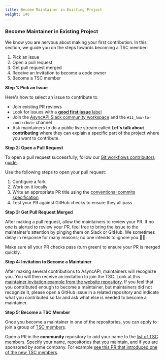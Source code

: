 ```yaml
---
title: Become Maintainer in Existing Project
weight: 140
---
```


### Become Maintainer in Existing Project

We know you are nervous about making your first contribution. In this section, we guide you on the steps towards becoming a TSC member:

1. Pick an issue
2. Open a pull request
3. Get pull request merged
4. Receive an invitation to become a code owner
5. Become a TSC member

**Step 1: Pick an Issue**

Here's how to select an issue to contribute to:
* Join existing PR reviews
* Look for issues with a [**good first issue** label](https://github.com/issues?page=1&q=is%3Aopen+org%3Aasyncapi+sort%3Aupdated-desc+label%3A%22good+first+issue%22)
* Join the [AsyncAPI Slack community workspace](https://asyncapi.com/slack-invite) and the `#11_how-to-contribute` channel
* Ask maintainers to do a public live stream called **Let's talk about contributing** where they can explain a specific part of the project where you want to contribute.

**Step 2: Open a Pull Request**

To open a pull request successfully, follow our [Git workflows contributors guide](git-workflow).

Use the following steps to open your pull request:
1. Configure a fork
2. Work on it locally 
3. Write an appropriate PR title using the [conventional commits specification](https://github.com/asyncapi/.github/blob/master/CONTRIBUTING.md#conventional-commits)
4. Test your PR against GitHub checks to ensure they all pass

**Step 3: Get Pull Request Merged**

After making a pull request, allow the maintainers to review your PR. If no one is alerted to review your PR, feel free to bring the issue to the maintainer's attention by pinging them on Slack or GitHub. We sometimes delay in response for many reasons; no one intends to ignore you 🙏🏼 .

Make sure all your PR checks pass (turn green) to ensure your PR is merged quickly.   

**Step 4: Invitation to Become a Maintainer**

After making several contributions to AsyncAPI, maintainers will recognize you. You will then receive an invitation to join the TSC. Look at this [maintainer invitation example from the website repository](https://github.com/asyncapi/website/pull/890). If you feel that you contributed enough to become a maintainer, but maintainers did not recognize it, please open a GitHub issue in a related repository and indicate what you contributed so far and ask what else is needed to become a maintainer.

**Step 5: Become a TSC Member**

Once you become a maintainer in one of the repositories, you can apply to join a group of [TSC members](https://www.asyncapi.com/community/tsc).

Open a PR in the **community** repository to add your name to the [list of TSC members](../../TSC_BOARD_MEMBERS.yaml). Specify your name, repositories that you maintain, and if you are sponsored by some company. For example [see this PR that introduced one of the new TSC members](https://github.com/asyncapi/community/pull/277).
